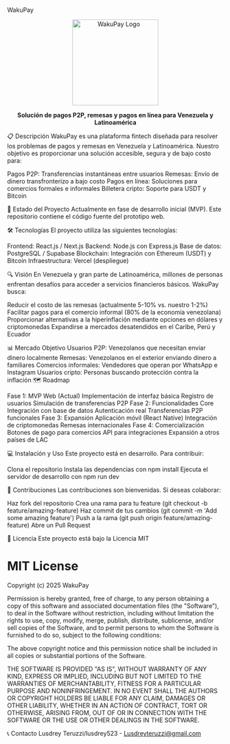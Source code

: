 WakuPay
<div align="center"> <img src="https://via.placeholder.com/200x200?text=WakuPay" alt="WakuPay Logo" width="200"/> <p><strong>Solución de pagos P2P, remesas y pagos en línea para Venezuela y Latinoamérica</strong></p> </div>
📋 Descripción
WakuPay es una plataforma fintech diseñada para resolver los problemas de pagos y remesas en Venezuela y Latinoamérica. Nuestro objetivo es proporcionar una solución accesible, segura y de bajo costo para:

Pagos P2P: Transferencias instantáneas entre usuarios
Remesas: Envío de dinero transfronterizo a bajo costo
Pagos en línea: Soluciones para comercios formales e informales
Billetera cripto: Soporte para USDT y Bitcoin

🚀 Estado del Proyecto
Actualmente en fase de desarrollo inicial (MVP). Este repositorio contiene el código fuente del prototipo web.

🛠️ Tecnologías
El proyecto utiliza las siguientes tecnologías:

Frontend: React.js / Next.js
Backend: Node.js con Express.js
Base de datos: PostgreSQL / Supabase
Blockchain: Integración con Ethereum (USDT) y Bitcoin
Infraestructura: Vercel (despliegue)

🔍 Visión
En Venezuela y gran parte de Latinoamérica, millones de personas enfrentan desafíos para acceder a servicios financieros básicos. WakuPay busca:

Reducir el costo de las remesas (actualmente 5-10% vs. nuestro 1-2%)
Facilitar pagos para el comercio informal (80% de la economía venezolana)
Proporcionar alternativas a la hiperinflación mediante opciones en dólares y criptomonedas
Expandirse a mercados desatendidos en el Caribe, Perú y Ecuador

📊 Mercado Objetivo
Usuarios P2P: Venezolanos que necesitan enviar dinero localmente
Remesas: Venezolanos en el exterior enviando dinero a familiares
Comercios informales: Vendedores que operan por WhatsApp e Instagram
Usuarios cripto: Personas buscando protección contra la inflación
🗺️ Roadmap

Fase 1: MVP Web (Actual)
Implementación de interfaz básica
Registro de usuarios
Simulación de transferencias P2P
Fase 2: Funcionalidades Core
Integración con base de datos
Autenticación real
Transferencias P2P funcionales
Fase 3: Expansión
Aplicación móvil (React Native)
Integración de criptomonedas
Remesas internacionales
Fase 4: Comercialización
Botones de pago para comercios
API para integraciones
Expansión a otros países de LAC

💻 Instalación y Uso
Este proyecto está en desarrollo. Para contribuir:

Clona el repositorio
Instala las dependencias con npm install
Ejecuta el servidor de desarrollo con npm run dev

👥 Contribuciones
Las contribuciones son bienvenidas. Si deseas colaborar:

Haz fork del repositorio
Crea una rama para tu feature (git checkout -b feature/amazing-feature)
Haz commit de tus cambios (git commit -m 'Add some amazing feature')
Push a la rama (git push origin feature/amazing-feature)
Abre un Pull Request

📄 Licencia
Este proyecto está bajo la Licencia MIT 
# MIT License

Copyright (c) 2025 WakuPay

Permission is hereby granted, free of charge, to any person obtaining a copy
of this software and associated documentation files (the "Software"), to deal
in the Software without restriction, including without limitation the rights
to use, copy, modify, merge, publish, distribute, sublicense, and/or sell
copies of the Software, and to permit persons to whom the Software is
furnished to do so, subject to the following conditions:

The above copyright notice and this permission notice shall be included in all
copies or substantial portions of the Software.

THE SOFTWARE IS PROVIDED "AS IS", WITHOUT WARRANTY OF ANY KIND, EXPRESS OR
IMPLIED, INCLUDING BUT NOT LIMITED TO THE WARRANTIES OF MERCHANTABILITY,
FITNESS FOR A PARTICULAR PURPOSE AND NONINFRINGEMENT. IN NO EVENT SHALL THE
AUTHORS OR COPYRIGHT HOLDERS BE LIABLE FOR ANY CLAIM, DAMAGES OR OTHER
LIABILITY, WHETHER IN AN ACTION OF CONTRACT, TORT OR OTHERWISE, ARISING FROM,
OUT OF OR IN CONNECTION WITH THE SOFTWARE OR THE USE OR OTHER DEALINGS IN THE
SOFTWARE.

📞 Contacto
Lusdrey Teruzzi/lusdrey523 - Lusdreyteruzzi@gmail.com

